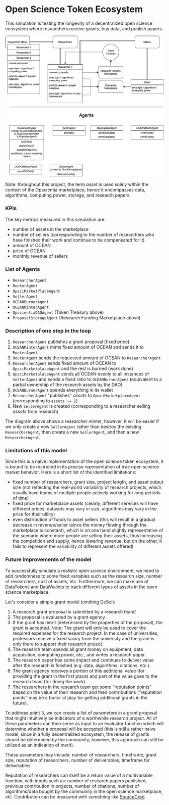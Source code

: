 # Open Science Token Ecosystem
This simulation is testing the longevity of a decentralized open science ecosystem where researchers receive grants, buy data, and publish papers.

![](opsci_naive.jpeg)

Note: throughout this project, the term *asset* is used solely within the context of the Opscientia marketplace, hence it encompasses data, algorithms, computing power, storage, and research papers.

### KPIs

The key metrics measured in this simulation are: 
- number of assets in the marketplace
- number of sellers (corresponding to the number of researchers who have finished their work and continue to be compensated for it)
- amount of OCEAN
- price of OCEAN
- monthly revenue of sellers

### List of Agents
- ```ResearcherAgent```
- ```RouterAgent```
- ```OpsciMarketPlaceAgent```
- ```SellerAgent```
- ```OCEANBurnerAgent```
- ```OCEANMinterAgent```
- ```OpscientiaDAOAgent``` (Token Treasury above)
- ```ProposalStorageAgent``` (Research Funding Marketplace above)

### Description of one step in the loop

1. ```ResearcherAgent``` publishes a grant proposal (fixed price)
2. ```OCEANMinterAgent``` mints fixed amount of OCEAN and sends it to ```RouterAgent```
3. ```RouterAgent``` sends the requested amount of OCEAN to ```ResearcherAgent```
4. ```ResearcherAgent``` sends fixed amount of OCEAN to ```OpsciMarketplaceAgent``` and the rest is burned (work done)
5. ```OpsciMarketplaceAgent``` sends all OCEAN evenly to all instances of ```SellerAgent``` and sends a fixed ratio to ```OCEANBurnerAgent``` (equivalent to a partial ownership of the research assets by the DAO)
6. ```OCEANBurnerAgent``` spends everything in its wallet
7. ```ResearcherAgent``` "publishes" *assets* to ```OpsciMarketplaceAgent``` (corresponding to ```assets += 1```)
8. New ```SellerAgent``` is created (corresponding to a researcher selling *assets* from research)

The diagram above shows a researcher minter, however, it will be easier if we only create a new ```SellerAgent``` rather than destroy the existing ```ResearcherAgent```, then create a new ```SellerAgent```, and then a new ```ResearcherAgent```.

### Limitations of this model

Since this is a naive implementation of the open science token ecosystem, it is bound to be restricted in its precise representation of true open science market behavior. Here is a short list of the identified limitations:
- fixed number of researchers, grant size, project length, and asset output size (not reflecting the real-world variability of research projects, which usually have teams of multiple people actively working for long periods of time)
- fixed price for marketplace assets (clearly, different services will have different prices, datasets may vary in size, algorithms may vary in the price for their utility)
- even distribution of funds to asset sellers (this will result in a gradual decrease in revenue/seller (since the money flowing through the marketplace is constant), which is on one hand slightly representative of the scenario where more people are selling their assets, thus increasing the competition and supply, hence lowering revenue, but on the other, it fails to represent the variability of different assets offered)

### Future improvements of the model

To successfully simulate a realistic open science environment, we need to add randomness to some fixed variables such as the research size, number of researchers, cost of assets, etc. Furthermore, we can make use of DataTokens and DataWallets to track different types of assets in the open science marketplace.

Let's consider a simple grant model (omitting DeSci):
1. A research grant proposal is submitted by a research team/
2. The proposal is evaluated by a grant agency.
3. If the grant has merit (determined by the properties of the proposal), the grant is accepted.
Note: The grant will only be used to cover the required expenses for the research project. In the case of universities, professors receive a fixed salary from the university and the grant is only there to support their research project.
4. The research team spends all grant money on equipment, data acquisition, computing power, etc., and writes a research paper.
5. The research paper has some impact and continues to deliver value after the research is finished (e.g. data, algorithms, citations, etc.).
6. The grant agency receives a portion of this additional value (for providing the grant in the first place) and part of the value goes to the research team (for doing the work).
7. The researchers in the research team get some “reputation points” based on the value of their research and their contributions (“reputation points” may be a factor at play for getting additional grants in the future).

To address point 3, we can create a list of parameters in a grant proposal that might intuitively be indicators of a worthwhile research project. All of these parameters can then serve as input to an evaluator function which will determine whether a proposal will be accepted (this is still a rather naive model, since in a fully decentralized ecosystem, the release of grants should be determined by the community, however, this approach can still be utilized as an indication of merit).

These parameters may include: number of researchers, timeframe, grant size, reputation of researchers, number of deliverables, timeframe for deliverables.

Reputation of researchers can itself be a return value of a multivariable function, with inputs such as: number of research papers published, previous contribution in projects, number of citations, number of algorithms/data bought by the community in the open science marketplace, etc. Contribution can be measured with something like [SourceCred](https://sourcecred.io/).